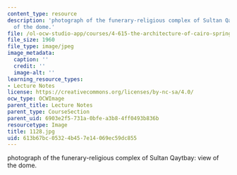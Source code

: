 ```yaml
---
content_type: resource
description: 'photograph of the funerary-religious complex of Sultan Qaytbay: view
  of the dome.'
file: /ol-ocw-studio-app/courses/4-615-the-architecture-of-cairo-spring-2002/613b67bc05324b457e14069ec59dc855_1128.jpg
file_size: 1960
file_type: image/jpeg
image_metadata:
  caption: ''
  credit: ''
  image-alt: ''
learning_resource_types:
- Lecture Notes
license: https://creativecommons.org/licenses/by-nc-sa/4.0/
ocw_type: OCWImage
parent_title: Lecture Notes
parent_type: CourseSection
parent_uid: 6903e2f5-731a-0bfe-a3b8-4ff0493b836b
resourcetype: Image
title: 1128.jpg
uid: 613b67bc-0532-4b45-7e14-069ec59dc855
---
```

photograph of the funerary-religious complex of Sultan Qaytbay: view of the dome.
